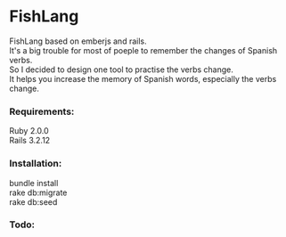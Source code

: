 FishLang
===================================  

FishLang based on emberjs and rails. <br />
It's a big trouble for most of poeple to remember the changes of Spanish verbs. <br />
So I decided to design one tool to practise the verbs change. <br />
It helps you increase the memory of Spanish words, especially the verbs change. <br />

### Requirements:    

Ruby 2.0.0 <br />
Rails 3.2.12 <br/>

### Installation:

bundle install <br />
rake db:migrate <br />
rake db:seed <br />

### Todo:    


